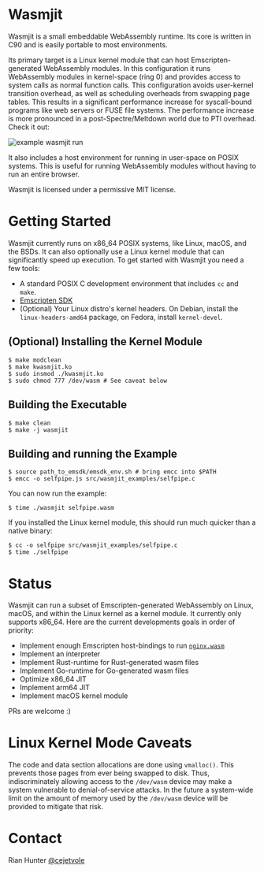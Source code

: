 # Wasmjit

Wasmjit is a small embeddable WebAssembly runtime. Its core is written in
C90 and is easily portable to most environments.

Its primary target is a Linux kernel module that can host
Emscripten-generated WebAssembly modules. In this configuration it
runs WebAssembly modules in kernel-space (ring 0) and provides access
to system calls as normal function calls. This configuration avoids
user-kernel transition overhead, as well as scheduling overheads from
swapping page tables.  This results in a significant performance
increase for syscall-bound programs like web servers or FUSE file
systems. The performance increase is more pronounced in a
post-Spectre/Meltdown world due to PTI overhead. Check it out:

![example wasmjit run](./wasmjit.png)

It also includes a host environment for running in user-space on POSIX
systems. This is useful for running WebAssembly modules without having
to run an entire browser.

Wasmjit is licensed under a permissive MIT license.

# Getting Started

Wasmjit currently runs on x86_64 POSIX systems, like Linux, macOS, and
the BSDs. It can also optionally use a Linux kernel module that can
significantly speed up execution. To get started with Wasmjit you need
a few tools:

* A standard POSIX C development environment that includes `cc` and
  `make`.
* [Emscripten SDK](https://kripken.github.io/emscripten-site/docs/getting_started/downloads.html)
* (Optional) Your Linux distro's kernel headers. On Debian, install
the `linux-headers-amd64` package, on Fedora, install `kernel-devel`.

## (Optional) Installing the Kernel Module

    $ make modclean
    $ make kwasmjit.ko
    $ sudo insmod ./kwasmjit.ko
    $ sudo chmod 777 /dev/wasm # See caveat below

## Building the Executable

    $ make clean
    $ make -j wasmjit

## Building and running the Example

    $ source path_to_emsdk/emsdk_env.sh # bring emcc into $PATH
    $ emcc -o selfpipe.js src/wasmjit_examples/selfpipe.c

You can now run the example:

    $ time ./wasmjit selfpipe.wasm

If you installed the Linux kernel module, this should run much quicker than
a native binary:

    $ cc -o selfpipe src/wasmjit_examples/selfpipe.c
    $ time ./selfpipe

# Status

Wasmjit can run a subset of Emscripten-generated WebAssembly
on Linux, macOS, and within the Linux kernel as a kernel module. It
currently only supports x86_64. Here are the current developments goals
in order of priority:

* Implement enough Emscripten host-bindings to run
  [`nginx.wasm`](https://www.dropbox.com/sh/lmz3nnz92jx9szh/AAA-YOEHxwM_nki8jX0uFRuqa?dl=0)
* Implement an interpreter
* Implement Rust-runtime for Rust-generated wasm files
* Implement Go-runtime for Go-generated wasm files
* Optimize x86_64 JIT
* Implement arm64 JIT
* Implement macOS kernel module

PRs are welcome :)

# Linux Kernel Mode Caveats

The code and data section allocations are done using `vmalloc()`. This
prevents those pages from ever being swapped to disk. Thus,
indiscriminately allowing access to the `/dev/wasm` device may make a
system vulnerable to denial-of-service attacks. In the future a
system-wide limit on the amount of memory used by the `/dev/wasm`
device will be provided to mitigate that risk.

# Contact

Rian Hunter [@cejetvole](https://twitter.com/cejetvole)
